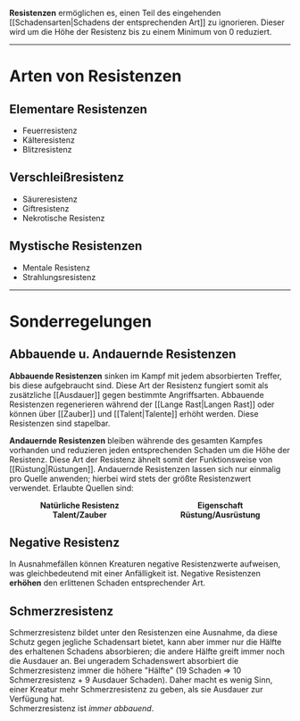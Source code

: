 **Resistenzen** ermöglichen es, einen Teil des eingehenden [[Schadensarten|Schadens der entsprechenden Art]] zu ignorieren. Dieser wird um die Höhe der Resistenz bis zu einem Minimum von 0 reduziert.

---
# Arten von Resistenzen
## Elementare Resistenzen
- Feuerresistenz
- Kälteresistenz
- Blitzresistenz
## Verschleißresistenz
- Säureresistenz
- Giftresistenz
- Nekrotische Resistenz
## Mystische Resistenzen
- Mentale Resistenz
- Strahlungsresistenz

---
# Sonderregelungen
## Abbauende u. Andauernde Resistenzen
**Abbauende Resistenzen** sinken im Kampf mit jedem absorbierten Treffer, bis diese aufgebraucht sind. Diese Art der Resistenz fungiert somit als zusätzliche [[Ausdauer]] gegen bestimmte Angriffsarten. Abbauende Resistenzen regenerieren während der [[Lange Rast|Langen Rast]] oder können über [[Zauber]] und [[Talent|Talente]] erhöht werden. Diese Resistenzen sind stapelbar.

**Andauernde Resistenzen** bleiben währende des gesamten Kampfes vorhanden und reduzieren jeden entsprechenden Schaden um die Höhe der Resistenz. Diese Art der Resistenz ähnelt somit der Funktionsweise von [[Rüstung|Rüstungen]]. Andauernde Resistenzen lassen sich nur einmalig pro Quelle anwenden; hierbei wird stets der größte Resistenzwert verwendet. Erlaubte Quellen sind:

<div style="
	 display: grid;
	 grid-template-rows: 1fr 1fr;
	 grid-template-columns: 1fr 1fr;
	 justify-items: center;">
	<b>Natürliche Resistenz</b>
	<b>Eigenschaft</b>
	<b>Talent/Zauber</b>
	<b>Rüstung/Ausrüstung</b>
</div>

## Negative Resistenz
In Ausnahmefällen können Kreaturen negative Resistenzwerte aufweisen, was gleichbedeutend mit einer Anfälligkeit ist. Negative Resistenzen **erhöhen** den erlittenen Schaden entsprechender Art.
## Schmerzresistenz
Schmerzresistenz bildet unter den Resistenzen eine Ausnahme, da diese Schutz gegen jegliche Schadensart bietet, kann aber immer nur die Hälfte des erhaltenen Schadens absorbieren; die andere Hälfte greift immer noch die Ausdauer an. Bei ungeradem Schadenswert absorbiert die Schmerzresistenz immer die höhere "Hälfte" (19 Schaden => 10 Schmerzresistenz + 9 Ausdauer Schaden). Daher macht es wenig Sinn, einer Kreatur mehr Schmerzresistenz zu geben, als sie Ausdauer zur Verfügung hat.  
Schmerzresistenz ist *immer abbauend*.